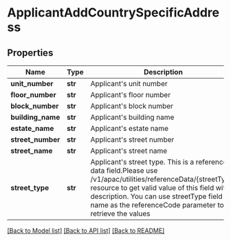 # ApplicantAddCountrySpecificAddress

## Properties
Name | Type | Description | Notes
------------ | ------------- | ------------- | -------------
**unit_number** | **str** | Applicant&#x27;s unit number | [optional] 
**floor_number** | **str** | Applicant&#x27;s floor number | [optional] 
**block_number** | **str** | Applicant&#x27;s block number | [optional] 
**building_name** | **str** | Applicant&#x27;s building name | [optional] 
**estate_name** | **str** | Applicant&#x27;s estate name | [optional] 
**street_number** | **str** | Applicant&#x27;s street number | [optional] 
**street_name** | **str** | Applicant&#x27;s street name | [optional] 
**street_type** | **str** | Applicant&#x27;s street type. This is a reference data field.Please use /v1/apac/utilities/referenceData/{streetType} resource to get valid value of this field with description. You can use streetType field name as the referenceCode parameter to retrieve the values | [optional] 

[[Back to Model list]](../README.md#documentation-for-models) [[Back to API list]](../README.md#documentation-for-api-endpoints) [[Back to README]](../README.md)

